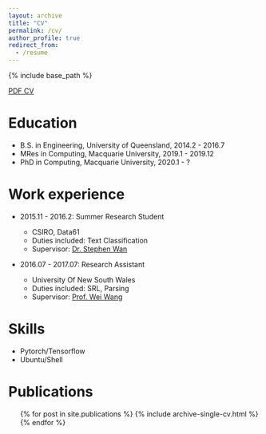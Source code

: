 ```yaml
---
layout: archive
title: "CV"
permalink: /cv/
author_profile: true
redirect_from:
  - /resume
---
```


{% include base_path %}

[PDF CV](files/yufei_cv.pdf)

Education
======
* B.S. in Engineering, University of Queensland, 2014.2 - 2016.7
* MRes in Computing,  Macquarie University, 2019.1 - 2019.12
* PhD in Computing,  Macquarie University, 2020.1 - ?

Work experience
======
* 2015.11 - 2016.2: Summer Research Student
  * CSIRO, Data61
  * Duties included: Text Classification
  * Supervisor: [Dr. Stephen Wan](https://people.csiro.au/W/S/Stephen-Wan)

* 2016.07 - 2017.07: Research Assistant
  * University Of New South Wales
  * Duties included: SRL, Parsing
  * Supervisor: [Prof. Wei Wang](http://www.cse.unsw.edu.au/~weiw/)
  
Skills
======
* Pytorch/Tensorflow
* Ubuntu/Shell

Publications
======
  <ul>{% for post in site.publications %}
    {% include archive-single-cv.html %}
  {% endfor %}</ul>
  
<!-- Talks
======
  <ul>{% for post in site.talks %}
    {% include archive-single-talk-cv.html %}
  {% endfor %}</ul>
  
Teaching
======
  <ul>{% for post in site.teaching %}
    {% include archive-single-cv.html %}
  {% endfor %}</ul>
  
Service and leadership
======
* Currently signed in to 43 different slack teams -->
